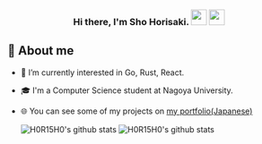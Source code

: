 <h3 align="center">
  Hi there, I'm Sho Horisaki. <img src="https://media.giphy.com/media/hvRJCLFzcasrR4ia7z/giphy.gif" width="28"> <img src="https://emojis.slackmojis.com/emojis/images/1531849430/4246/blob-sunglasses.gif?1531849430" width="28"/>
</h3>

## 📖 About me

* 🌱 I’m currently interested in Go, Rust, React.
* 🎓 I'm a Computer Science student at Nagoya University.
* 🌐 You can see some of my projects on <a href="https://horisho.netlify.app/" target="_blank">my portfolio(Japanese)</a>

  <img align="center" alt="H0R15H0's github stats" src="https://github-readme-stats.vercel.app/api?username=H0R15H0&show_icons=true&include_all_commits=true&bg_color=30,434343,000000&title_color=fe428e&text_color=f1f1eb"  />
  <img align="center" alt="H0R15H0's github stats" src="https://github-readme-stats.vercel.app/api/top-langs/?username=H0R15H0&layout=compact&langs_count=10&hide=html,css&bg_color=30,000000,434343&title_color=fe428e&text_color=f1f1eb" />
</p>
